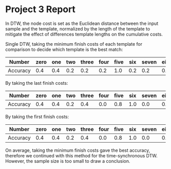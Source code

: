 # Project 3 Report

In DTW, the node cost is set as the Euclidean distance between the input sample and the template, normalized by the length of the template to mitigate the effect of differences template lengths on the cumulative costs.

Single DTW, taking the minimum finish costs of each template for comparison to decide which template is the best match:

Number|zero|one|two|three|four|five|six|seven|eight|nine|ten|Average
-|-|-|-|-|-|-|-|-|-|-|-|-
Accuracy|0.4|0.4|0.2|0.2|0.2|1.0|0.2|0.2|0.4|0.2|0.2|0.33

By taking the last finish costs:

Number|zero|one|two|three|four|five|six|seven|eight|nine|ten|Average
-|-|-|-|-|-|-|-|-|-|-|-|-
Accuracy|0.4|0.4|0.2|0.4|0.0|0.8|1.0|0.0|0.0|0.0|0.2|0.31

By taking the first finish costs:

Number|zero|one|two|three|four|five|six|seven|eight|nine|ten|Average
-|-|-|-|-|-|-|-|-|-|-|-|-
Accuracy|0.4|0.4|0.2|0.4|0.0|0.8|1.0|0.0|0.0|0.0|0.2|0.31

On average, taking the minimum finish costs gave the best accuracy, therefore we continued with this method for the time-synchronous DTW. However, the sample size is too small to draw a conclusion.
